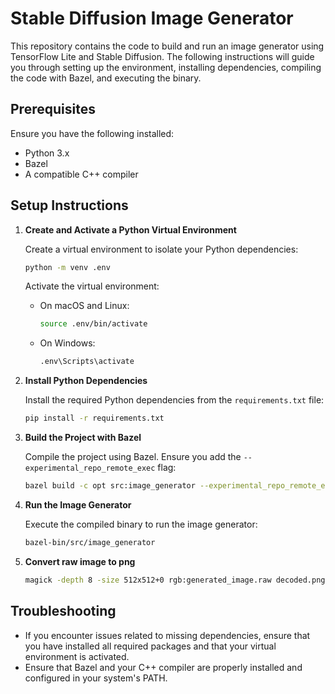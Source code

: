 # Stable Diffusion Image Generator

This repository contains the code to build and run an image generator using TensorFlow Lite and Stable Diffusion. The following instructions will guide you through setting up the environment, installing dependencies, compiling the code with Bazel, and executing the binary.

## Prerequisites

Ensure you have the following installed:
- Python 3.x
- Bazel
- A compatible C++ compiler

## Setup Instructions

1. **Create and Activate a Python Virtual Environment**

    Create a virtual environment to isolate your Python dependencies:

    ```sh
    python -m venv .env
    ```

    Activate the virtual environment:

    - On macOS and Linux:
      ```sh
      source .env/bin/activate
      ```

    - On Windows:
      ```sh
      .env\Scripts\activate
      ```

2. **Install Python Dependencies**

    Install the required Python dependencies from the `requirements.txt` file:

    ```sh
    pip install -r requirements.txt
    ```

3. **Build the Project with Bazel**

    Compile the project using Bazel. Ensure you add the `--experimental_repo_remote_exec` flag:

    ```sh
    bazel build -c opt src:image_generator --experimental_repo_remote_exec
    ```

4. **Run the Image Generator**

    Execute the compiled binary to run the image generator:

    ```sh
    bazel-bin/src/image_generator
    ```

5. **Convert raw image to png**

    ```sh
    magick -depth 8 -size 512x512+0 rgb:generated_image.raw decoded.png
    ```

## Troubleshooting

- If you encounter issues related to missing dependencies, ensure that you have installed all required packages and that your virtual environment is activated.
- Ensure that Bazel and your C++ compiler are properly installed and configured in your system's PATH.